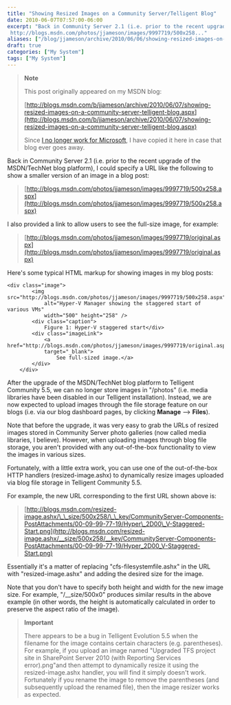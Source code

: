 ```yaml
---
title: "Showing Resized Images on a Community Server/Telligent Blog"
date: 2010-06-07T07:57:00-06:00
excerpt: "Back in Community Server 2.1 (i.e. prior to the recent upgrade of the MSDN/TechNet blog platform), I could specify a URL like the following to show a smaller version of an image in a blog post: 
 http://blogs.msdn.com/photos/jjameson/images/9997719/500x258..."
aliases: ["/blog/jjameson/archive/2010/06/06/showing-resized-images-on-a-community-server-telligent-blog.aspx", "/blog/jjameson/archive/2010/06/07/showing-resized-images-on-a-community-server-telligent-blog.aspx"]
draft: true
categories: ["My System"]
tags: ["My System"]
---
```


> **Note**
>
> This post originally appeared on my MSDN blog:
>
> [http://blogs.msdn.com/b/jjameson/archive/2010/06/07/showing-resized-images-on-a-community-server-telligent-blog.aspx](http://blogs.msdn.com/b/jjameson/archive/2010/06/07/showing-resized-images-on-a-community-server-telligent-blog.aspx)
>
> Since [I no longer work for Microsoft](/blog/jjameson/2011/09/02/last-day-with-microsoft), I have copied it here in case that blog                 ever goes away.

Back in Community Server 2.1 (i.e. prior to the recent upgrade of the MSDN/TechNet         blog platform), I could specify a URL like the following to show a smaller version         of an image in a blog post:

> [http://blogs.msdn.com/photos/jjameson/images/9997719/500x258.aspx](http://blogs.msdn.com/photos/jjameson/images/9997719/500x258.aspx)

I also provided a link to allow users to see the full-size image, for example:

> [http://blogs.msdn.com/photos/jjameson/images/9997719/original.aspx](http://blogs.msdn.com/photos/jjameson/images/9997719/original.aspx)

Here's some typical HTML markup for showing images in my blog posts:

```
<div class="image">
        <img src="http://blogs.msdn.com/photos/jjameson/images/9997719/500x258.aspx"
            alt="Hyper-V Manager showing the staggered start of various VMs"
            width="500" height="258" />
        <div class="caption">
            Figure 1: Hyper-V staggered start</div>
        <div class="imageLink">
            <a href="http://blogs.msdn.com/photos/jjameson/images/9997719/original.aspx"
            target="_blank">
                See full-sized image.</a>
        </div>
    </div>
```

After the upgrade of the MSDN/TechNet blog platform to Telligent Community 5.5,         we can no longer store images in "/photos" (i.e. media libraries have been disabled         in our Telligent installation). Instead, we are now expected to upload images through         the file storage feature on our blogs (i.e. via our blog dashboard pages, by clicking         **Manage** --&gt; **Files**).

Note that before the upgrade, it was very easy to grab the URLs of resized images         stored in Community Server photo galleries (now called media libraries, I believe).         However, when uploading images through blog file storage, you aren't provided with         any out-of-the-box functionality to view the images in various sizes.

Fortunately, with a little extra work, you can use one of the out-of-the-box HTTP         handlers (resized-image.ashx) to dynamically resize images uploaded via blog file         storage in Telligent Community 5.5.

For example, the new URL corresponding to the first URL shown above is:

> [http://blogs.msdn.com/resized-image.ashx/\_\_size/500x258/\_\_key/CommunityServer-Components-PostAttachments/00-09-99-77-19/Hyper\_2D00\_V-Staggered-Start.png](http://blogs.msdn.com/resized-image.ashx/__size/500x258/__key/CommunityServer-Components-PostAttachments/00-09-99-77-19/Hyper_2D00_V-Staggered-Start.png)

Essentially it's a matter of replacing "cfs-filesystemfile.ashx" in the URL with         "resized-image.ashx" and adding the desired size for the image.

Note that you don't have to specify both height and width for the new image size.         For example, "/\_\_size/500x0" produces similar results in the above example (in other         words, the height is automatically calculated in order to preserve the aspect ratio         of the image).

> **Important**
>
> There appears to be a bug in Telligent Evolution 5.5 when the filename for the image contains certain characters (e.g. parentheses). For example, if you upload an image named "Upgraded TFS project site in SharePoint Server 2010 (with Reporting Services error).png"and then attempt to dynamically resize it using the resized-image.ashx handler, you will find it simply doesn't work. Fortunately if you rename the image to remove the parentheses (and subsequently upload the renamed file), then the image resizer works as expected.

